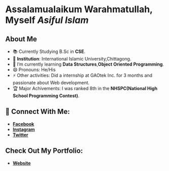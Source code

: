 # Assalamualaikum Warahmatullah, Myself *Asiful Islam*


## About Me
- 📚 Currently Studying B.Sc in **CSE**. 
- 🏫 **Institution**: International Islamic University,Chittagong.
- 🌱 I’m currently learning **Data Structures**,**Object Oriented Programming**.
- 😄 Pronouns: He/His
- ⚡ Other activities: Did a internship at GAOtek Inc. for 3 months and passionate about Web development.
- 🏆 Major Achivements: I was ranked 8th in the **NHSPC(National High School Programming Contest)**.

## 🔗 Connect With Me:
- [**Facebook**](https://www.facebook.com/awfulasiful/)
- [**Instagram**](https://www.instagram.com/awful_asiful/)
- [**Twitter**](https://twitter.com/iAsiful)

## Check Out My Portfolio:
- [**Website**](https://personal-portfolio-62a6e.web.app/)


